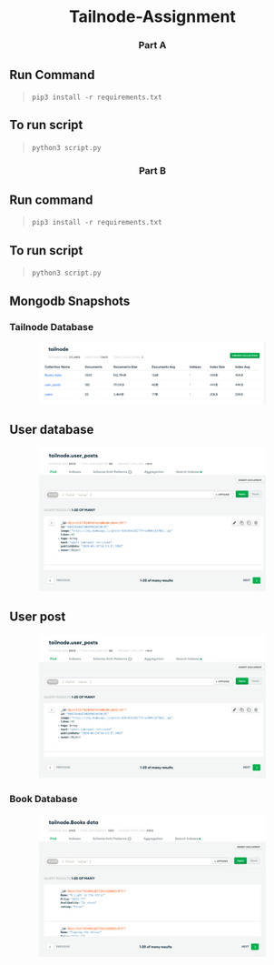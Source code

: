 <h1 align ="center">
  Tailnode-Assignment
</h1>
  
 <h3 align ="center">
   Part A
 </h3>

## Run Command
> 
> ```pip3 install -r requirements.txt```

## To run script
> 
> ```python3 script.py```


 <h3 align ="center">
   Part B
 </h3>
 
## Run command
> 
>```pip3 install -r requirements.txt```

## To run script
> 
>```python3 script.py```

## **Mongodb Snapshots** 

### Tailnode Database
<p align = "center">
    <img src="https://github.com/svshriyansh/Tailnode-Assignment/blob/main/Images/TailNode_db.png" width="400" >
</p>

## User database
<p align = "center">
    <img src="https://github.com/svshriyansh/Tailnode-Assignment/blob/main/Images/Tailnode_userPost.png" width="400" >
</p>

## User post
<p align = "center">
    <img src="https://github.com/svshriyansh/Tailnode-Assignment/blob/main/Images/Tailnode_userPost.png" width="400" >
</p>

### Book Database
<p align = "center">
    <img src="https://github.com/svshriyansh/Tailnode-Assignment/blob/main/Images/Tailnode_bookData.png" width="400" >
</p>

   
   

 
